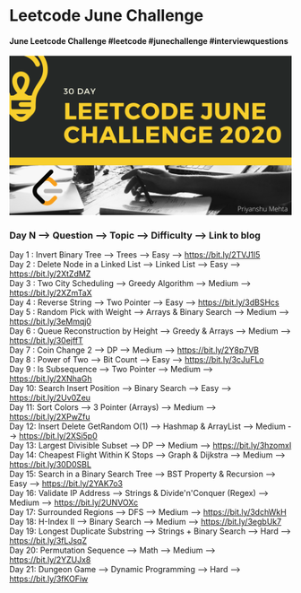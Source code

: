# Leetcode June Challenge
#### June Leetcode Challenge #leetcode #junechallenge #interviewquestions

![](img.png)

### Day N --> Question --> Topic --> Difficulty --> Link to blog
Day 1 : Invert Binary Tree --> Trees --> Easy --> https://bit.ly/2TVJ1l5 <br/>
Day 2 : Delete Node in a Linked List --> Linked List --> Easy --> https://bit.ly/2XtZdMZ <br/>
Day 3 : Two City Scheduling --> Greedy Algorithm --> Medium --> https://bit.ly/2XZmTaX <br/>
Day 4 : Reverse String --> Two Pointer --> Easy --> https://bit.ly/3dBSHcs <br/>
Day 5 : Random Pick with Weight --> Arrays & Binary Search --> Medium --> https://bit.ly/3eMmqj0 <br/>
Day 6 : Queue Reconstruction by Height --> Greedy & Arrays --> Medium --> https://bit.ly/30ejffT <br/>
Day 7 : Coin Change 2 --> DP --> Medium --> https://bit.ly/2Y8p7VB <br/>
Day 8 : Power of Two --> Bit Count --> Easy --> https://bit.ly/3cJuFLo <br/>
Day 9 : Is Subsequence --> Two Pointer --> Medium --> https://bit.ly/2XNhaGh <br/> 
Day 10: Search Insert Position --> Binary Search --> Easy --> https://bit.ly/2Uv0Zeu <br/>
Day 11: Sort Colors --> 3 Pointer (Arrays) --> Medium --> https://bit.ly/2XPwZfu <br/>
Day 12: Insert Delete GetRandom O(1) --> Hashmap & ArrayList --> Medium --> https://bit.ly/2XSi5p0 <br/>
Day 13: Largest Divisible Subset --> DP --> Medium --> https://bit.ly/3hzomxI <br/>
Day 14: Cheapest Flight Within K Stops --> Graph & Dijkstra --> Medium --> https://bit.ly/30D0SBL <br/>
Day 15: Search in a Binary Search Tree --> BST Property & Recursion --> Easy --> https://bit.ly/2YAK7o3 <br/>
Day 16: Validate IP Address --> Strings & Divide'n'Conquer (Regex) --> Medium --> https://bit.ly/2UNVOXc <br/>
Day 17: Surrounded Regions --> DFS --> Medium --> https://bit.ly/3dchWkH <br/>
Day 18: H-Index II --> Binary Search --> Medium --> https://bit.ly/3egbUk7<br/>
Day 19: Longest Duplicate Substring --> Strings + Binary Search --> Hard --> https://bit.ly/3fLJsqZ <br/>
Day 20: Permutation Sequence --> Math --> Medium --> https://bit.ly/2YZUJx8<br/>
Day 21: Dungeon Game --> Dynamic Programming --> Hard --> https://bit.ly/3fKOFiw <br/>
